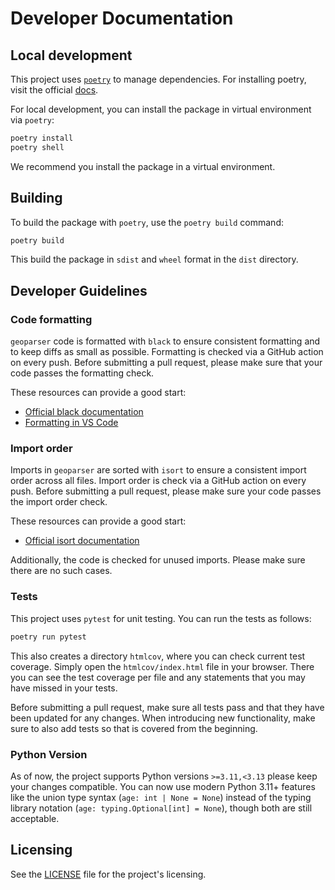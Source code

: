 # Developer Documentation

## Local development

This project uses [`poetry`](https://python-poetry.org/docs/) to manage dependencies. For installing poetry, visit the official [docs](https://python-poetry.org/docs/#installation).

For local development, you can install the package in virtual environment via `poetry`:

```bash
poetry install
poetry shell
```

We recommend you install the package in a virtual environment.

## Building

To build the package with `poetry`, use the `poetry build` command:

```bash
poetry build
```

This build the package in `sdist` and `wheel` format in the `dist` directory.

## Developer Guidelines

### Code formatting

`geoparser` code is formatted with `black` to ensure consistent formatting and to keep diffs as small as possible. Formatting is checked via a GitHub action on every push. Before submitting a pull request, please make sure that your code passes the formatting check.

These resources can provide a good start:

- [Official black documentation](https://black.readthedocs.io/en/stable/getting_started.html)
- [Formatting in VS Code](https://code.visualstudio.com/docs/python/formatting)

### Import order

Imports in `geoparser` are sorted with `isort` to ensure a consistent import order across all files. Import order is check via a GitHub action on every push. Before submitting a pull request, please make sure your code passes the import order check.

These resources can provide a good start:

- [Official isort documentation](https://pycqa.github.io/isort/index.html)

Additionally, the code is checked for unused imports. Please make sure there are no such cases.

### Tests

This project uses `pytest` for unit testing. You can run the tests as follows:

```bash
poetry run pytest
```

This also creates a directory `htmlcov`, where you can check current test coverage. Simply open the `htmlcov/index.html` file in your browser. There you can see the test coverage per file and any statements that you may have missed in your tests.

Before submitting a pull request, make sure all tests pass and that they have been updated for any changes. When introducing new functionality, make sure to also add tests so that is covered from the beginning.

### Python Version

As of now, the project supports Python versions `>=3.11,<3.13` please keep your changes compatible. You can now use modern Python 3.11+ features like the union type syntax (`age: int | None = None`) instead of the typing library notation (`age: typing.Optional[int] = None`), though both are still acceptable.

## Licensing

See the [LICENSE](./LICENSE) file for the project's licensing.
